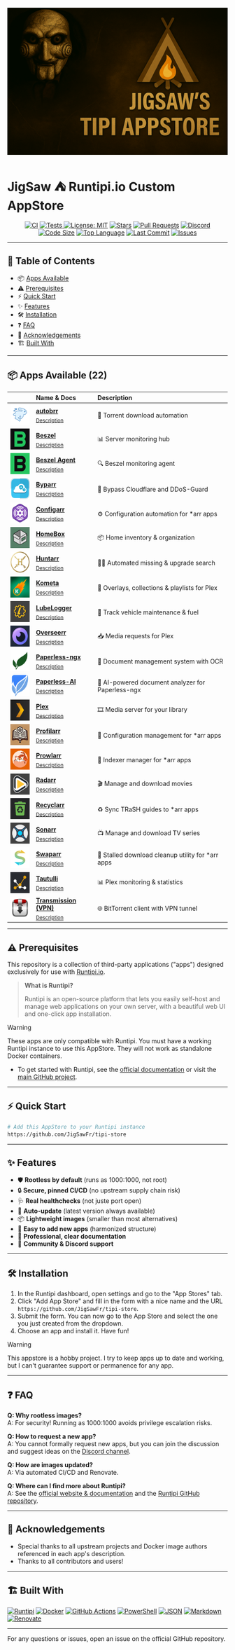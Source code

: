 ![banner](.github/assets/store.png?raw=true)

# JigSaw ⛺ Runtipi.io Custom AppStore

<p align="center">
  <a href="https://github.com/JigSawFr/tipi-store/actions/workflows/lint.yml"><img alt="CI" src="https://img.shields.io/github/actions/workflow/status/JigSawFr/tipi-store/lint.yml?label=Lint%20CI&logo=githubactions&style=for-the-badge&color=4B8DF8"></a>
  <a href="https://github.com/JigSawFr/tipi-store/actions/workflows/test.yml">
    <img alt="Tests" src="https://img.shields.io/github/actions/workflow/status/JigSawFr/tipi-store/test.yml?label=Tests&logo=powershell&style=for-the-badge&color=5391FE">
  </a>
  <a href="LICENSE"><img alt="License: MIT" src="https://img.shields.io/badge/License-MIT-green.svg?style=for-the-badge"></a>
  <a href="https://github.com/JigSawFr/tipi-store/stargazers"><img alt="Stars" src="https://img.shields.io/github/stars/JigSawFr/tipi-store?style=for-the-badge&logo=star&color=FFD700"></a>
  <a href="https://github.com/JigSawFr/tipi-store/pulls"><img alt="Pull Requests" src="https://img.shields.io/github/issues-pr/JigSawFr/tipi-store?style=for-the-badge&logo=gitbook&color=purple"></a>
  <a href="https://discord.com/channels/976934649643294750/1378139625268314205"><img alt="Discord" src="https://img.shields.io/discord/976934649643294750?label=Discord&logo=discord&style=for-the-badge&color=5865F2"></a>
  <a href="https://github.com/JigSawFr/tipi-store"><img alt="Code Size" src="https://img.shields.io/github/languages/code-size/JigSawFr/tipi-store?style=for-the-badge&color=orange"></a>
  <a href="https://github.com/JigSawFr/tipi-store"><img alt="Top Language" src="https://img.shields.io/github/languages/top/JigSawFr/tipi-store?style=for-the-badge&color=blueviolet"></a>
  <a href="https://github.com/JigSawFr/tipi-store/commits"><img alt="Last Commit" src="https://img.shields.io/github/last-commit/JigSawFr/tipi-store?color=blue&style=for-the-badge"></a>
  <a href="https://github.com/JigSawFr/tipi-store/issues"><img alt="Issues" src="https://img.shields.io/github/issues/JigSawFr/tipi-store?color=7842f5&style=for-the-badge"></a>
</p>

---

## 🚀 Table of Contents
- 📦 [Apps Available](#-apps-available-23-)
- ⚠️ [Prerequisites](#-prerequisites)
- ⚡ [Quick Start](#-quick-start)
- ✨ [Features](#-features)
- 🛠️ [Installation](#️-installation)
- ❓ [FAQ](#-faq)
- 🙏 [Acknowledgements](#-acknowledgements)
- 🏗️ [Built With](#-built-with)

---

## 📦 Apps Available (22)

|  | Name & Docs | Description |
|:---:|:---|:---|
| <img src="apps/autobrr/metadata/logo.jpg" width="48" height="48" style="min-width: 32px; min-height: 32px;"> | [**autobrr**](https://github.com/autobrr/autobrr)<br/><sub>[Description](apps/autobrr/metadata/description.md)</sub> | 🚀 Torrent download automation |
| <img src="apps/beszel/metadata/logo.jpg" width="48" height="48" style="min-width: 32px; min-height: 32px;"> | [**Beszel**](https://github.com/henrygd/beszel)<br/><sub>[Description](apps/beszel/metadata/description.md)</sub> | 📊 Server monitoring hub |
| <img src="apps/beszel-agent/metadata/logo.jpg" width="48" height="48" style="min-width: 32px; min-height: 32px;"> | [**Beszel Agent**](https://github.com/henrygd/beszel)<br/><sub>[Description](apps/beszel-agent/metadata/description.md)</sub> | 🔍 Beszel monitoring agent |
| <img src="apps/byparr/metadata/logo.jpg" width="48" height="48" style="min-width: 32px; min-height: 32px;"> | [**Byparr**](https://github.com/ThePhaseless/Byparr)<br/><sub>[Description](apps/byparr/metadata/description.md)</sub> | 🦾 Bypass Cloudflare and DDoS-Guard |
| <img src="apps/configarr/metadata/logo.jpg" width="48" height="48" style="min-width: 32px; min-height: 32px;"> | [**Configarr**](https://github.com/raydak-labs/configarr)<br/><sub>[Description](apps/configarr/metadata/description.md)</sub> | ⚙️ Configuration automation for *arr apps |
| <img src="apps/homebox/metadata/logo.jpg" width="48" height="48" style="min-width: 32px; min-height: 32px;"> | [**HomeBox**](https://github.com/sysadminsmedia/homebox)<br/><sub>[Description](apps/homebox/metadata/description.md)</sub> | 📦 Home inventory & organization |
| <img src="apps/huntarr/metadata/logo.jpg" width="48" height="48" style="min-width: 32px; min-height: 32px;"> | [**Huntarr**](https://github.com/plexguide/Huntarr)<br/><sub>[Description](apps/huntarr/metadata/description.md)</sub> | 🕵️‍♂️ Automated missing & upgrade search |
| <img src="apps/kometa/metadata/logo.jpg" width="48" height="48" style="min-width: 32px; min-height: 32px;"> | [**Kometa**](https://github.com/Kometa-Team/Kometa)<br/><sub>[Description](apps/kometa/metadata/description.md)</sub> | 🎨 Overlays, collections & playlists for Plex |
| <img src="apps/lubelogger/metadata/logo.jpg" width="48" height="48" style="min-width: 32px; min-height: 32px;"> | [**LubeLogger**](https://github.com/hargata/lubelog)<br/><sub>[Description](apps/lubelogger/metadata/description.md)</sub> | 🚗 Track vehicle maintenance & fuel |
| <img src="apps/overseerr/metadata/logo.jpg" width="48" height="48" style="min-width: 32px; min-height: 32px;"> | [**Overseerr**](https://github.com/sct/overseerr)<br/><sub>[Description](apps/overseerr/metadata/description.md)</sub> | 📥 Media requests for Plex |
| <img src="apps/paperless-ngx/metadata/logo.jpg" width="48" height="48" style="min-width: 32px; min-height: 32px;"> | [**Paperless-ngx**](https://github.com/paperless-ngx/paperless-ngx)<br/><sub>[Description](apps/paperless-ngx/metadata/description.md)</sub> | 📄 Document management system with OCR |
| <img src="apps/paperless-ai/metadata/logo.jpg" width="48" height="48" style="min-width: 32px; min-height: 32px;"> | [**Paperless-AI**](https://github.com/clusterzx/paperless-ai)<br/><sub>[Description](apps/paperless-ai/metadata/description.md)</sub> | 🤖 AI-powered document analyzer for Paperless-ngx |
| <img src="apps/plex/metadata/logo.jpg" width="48" height="48" style="min-width: 32px; min-height: 32px;"> | [**Plex**](https://github.com/linuxserver/docker-plex)<br/><sub>[Description](apps/plex/metadata/description.md)</sub> | 🎞️ Media server for your library |
| <img src="apps/profilarr/metadata/logo.jpg" width="48" height="48" style="min-width: 32px; min-height: 32px;"> | [**Profilarr**](https://github.com/Dictionarry-Hub/profilarr)<br/><sub>[Description](apps/profilarr/metadata/description.md)</sub> | 🔧 Configuration management for *arr apps |
| <img src="apps/prowlarr/metadata/logo.jpg" width="48" height="48" style="min-width: 32px; min-height: 32px;"> | [**Prowlarr**](https://github.com/Prowlarr/Prowlarr)<br/><sub>[Description](apps/prowlarr/metadata/description.md)</sub> | 🔎 Indexer manager for *arr apps |
| <img src="apps/radarr/metadata/logo.jpg" width="48" height="48" style="min-width: 32px; min-height: 32px;"> | [**Radarr**](https://github.com/Radarr/Radarr)<br/><sub>[Description](apps/radarr/metadata/description.md)</sub> | 🎬 Manage and download movies |
| <img src="apps/recyclarr/metadata/logo.jpg" width="48" height="48" style="min-width: 32px; min-height: 32px;"> | [**Recyclarr**](https://github.com/recyclarr/recyclarr)<br/><sub>[Description](apps/recyclarr/metadata/description.md)</sub> | ♻️ Sync TRaSH guides to *arr apps |
| <img src="apps/sonarr/metadata/logo.jpg" width="48" height="48" style="min-width: 32px; min-height: 32px;"> | [**Sonarr**](https://github.com/Sonarr/Sonarr)<br/><sub>[Description](apps/sonarr/metadata/description.md)</sub> | 📺 Manage and download TV series |
| <img src="apps/swaparr/metadata/logo.jpg" width="48" height="48" style="min-width: 32px; min-height: 32px;"> | [**Swaparr**](https://github.com/ThijmenGThN/swaparr)<br/><sub>[Description](apps/swaparr/metadata/description.md)</sub> | 🧹 Stalled download cleanup utility for *arr apps |
| <img src="apps/tautulli/metadata/logo.jpg" width="48" height="48" style="min-width: 32px; min-height: 32px;"> | [**Tautulli**](https://github.com/Tautulli/Tautulli)<br/><sub>[Description](apps/tautulli/metadata/description.md)</sub> | 📊 Plex monitoring & statistics |
| <img src="apps/transmission-vpn/metadata/logo.jpg" width="48" height="48" style="min-width: 32px; min-height: 32px;"> | [**Transmission (VPN)**](https://github.com/haugene/docker-transmission-openvpn)<br/><sub>[Description](apps/transmission-vpn/metadata/description.md)</sub> | 🌐 BitTorrent client with VPN tunnel |

---

## ⚠️ Prerequisites

This repository is a collection of third-party applications ("apps") designed exclusively for use with [Runtipi.io](https://runtipi.io/).

> **What is Runtipi?**
>
> Runtipi is an open-source platform that lets you easily self-host and manage web applications on your own server, with a beautiful web UI and one-click app installation.

> [!WARNING]
> These apps are only compatible with Runtipi. You must have a working Runtipi instance to use this AppStore. They will not work as standalone Docker containers.

- To get started with Runtipi, see the [official documentation](https://runtipi.io/docs/installation/) or visit the [main GitHub project](https://github.com/meienberger/runtipi).

---

## ⚡ Quick Start

```bash
# Add this AppStore to your Runtipi instance
https://github.com/JigSawFr/tipi-store
```

---

## ✨ Features

- 🛡️ **Rootless by default** (runs as 1000:1000, not root)
- 🔒 **Secure, pinned CI/CD** (no upstream supply chain risk)
- 🩺 **Real healthchecks** (not juste port open)
- 🚀 **Auto-update** (latest version always available)
- 📦 **Lightweight images** (smaller than most alternatives)
- 🧩 **Easy to add new apps** (harmonized structure)
- 📝 **Professional, clear documentation**
- 🤝 **Community & Discord support**

---

## 🛠️ Installation

1. In the Runtipi dashboard, open settings and go to the "App Stores" tab.
2. Click "Add App Store" and fill in the form with a nice name and the URL `https://github.com/JigSawFr/tipi-store`.
3. Submit the form. You can now go to the App Store and select the one you just created from the dropdown.
4. Choose an app and install it. Have fun!

> [!WARNING]
> This appstore is a hobby project. I try to keep apps up to date and working, but I can't guarantee support or permanence for any app.

---

## ❓ FAQ

**Q: Why rootless images?**  
A: For security! Running as 1000:1000 avoids privilege escalation risks.

**Q: How to request a new app?**  
A: You cannot formally request new apps, but you can join the discussion and suggest ideas on the [Discord channel](https://discord.com/channels/976934649643294750/1378139625268314205).

**Q: How are images updated?**  
A: Via automated CI/CD and Renovate.

**Q: Where can I find more about Runtipi?**  
A: See the [official website & documentation](https://runtipi.io/) and the [Runtipi GitHub repository](https://github.com/meienberger/runtipi).

---

## 🙏 Acknowledgements

- Special thanks to all upstream projects and Docker image authors referenced in each app's description.
- Thanks to all contributors and users!

---

## 🏗️ Built With

<p align="left">
  <a href="https://runtipi.io/"><img src="https://img.shields.io/badge/%E2%9B%BA%20runtipi.io-2C2C32?style=for-the-badge" alt="Runtipi" height="28"/></a>
  <a href="https://www.docker.com/"><img src="https://img.shields.io/badge/Docker-2496ED?style=for-the-badge&logo=docker&logoColor=white" alt="Docker" height="28"/></a>
  <a href="https://github.com/features/actions"><img src="https://img.shields.io/badge/GitHub%20Actions-2088FF?style=for-the-badge&logo=githubactions&logoColor=white" alt="GitHub Actions" height="28"/></a>
  <a href="https://learn.microsoft.com/powershell/"><img src="https://img.shields.io/badge/PowerShell-5391FE?style=for-the-badge&logo=powershell&logoColor=white" alt="PowerShell" height="28"/></a>
  <a href="https://www.json.org/"><img src="https://img.shields.io/badge/JSON-000000?style=for-the-badge&logo=json&logoColor=white" alt="JSON" height="28"/></a>
  <a href="https://daringfireball.net/projects/markdown/"><img src="https://img.shields.io/badge/Markdown-000000?style=for-the-badge&logo=markdown&logoColor=white" alt="Markdown" height="28"/></a>
  <a href="https://github.com/renovatebot/renovate"><img src="https://img.shields.io/badge/Renovate-1A1F6C?style=for-the-badge&logo=renovatebot&logoColor=white" alt="Renovate" height="28"/></a>
</p>

---

For any questions or issues, open an issue on the official GitHub repository.